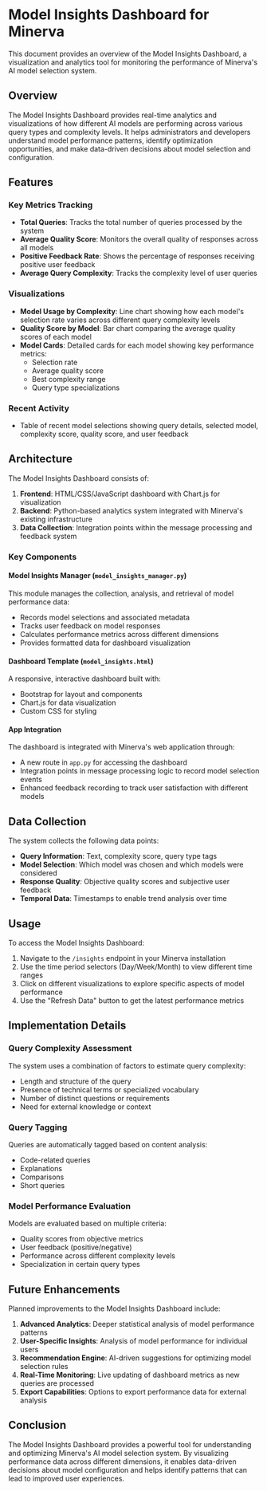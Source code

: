 # Model Insights Dashboard for Minerva

This document provides an overview of the Model Insights Dashboard, a visualization and analytics tool for monitoring the performance of Minerva's AI model selection system.

## Overview

The Model Insights Dashboard provides real-time analytics and visualizations of how different AI models are performing across various query types and complexity levels. It helps administrators and developers understand model performance patterns, identify optimization opportunities, and make data-driven decisions about model selection and configuration.

## Features

### Key Metrics Tracking

- **Total Queries**: Tracks the total number of queries processed by the system
- **Average Quality Score**: Monitors the overall quality of responses across all models
- **Positive Feedback Rate**: Shows the percentage of responses receiving positive user feedback
- **Average Query Complexity**: Tracks the complexity level of user queries

### Visualizations

- **Model Usage by Complexity**: Line chart showing how each model's selection rate varies across different query complexity levels
- **Quality Score by Model**: Bar chart comparing the average quality scores of each model
- **Model Cards**: Detailed cards for each model showing key performance metrics:
  - Selection rate
  - Average quality score
  - Best complexity range
  - Query type specializations

### Recent Activity

- Table of recent model selections showing query details, selected model, complexity score, quality score, and user feedback

## Architecture

The Model Insights Dashboard consists of:

1. **Frontend**: HTML/CSS/JavaScript dashboard with Chart.js for visualization
2. **Backend**: Python-based analytics system integrated with Minerva's existing infrastructure
3. **Data Collection**: Integration points within the message processing and feedback system

### Key Components

#### Model Insights Manager (`model_insights_manager.py`)

This module manages the collection, analysis, and retrieval of model performance data:

- Records model selections and associated metadata
- Tracks user feedback on model responses
- Calculates performance metrics across different dimensions
- Provides formatted data for dashboard visualization

#### Dashboard Template (`model_insights.html`)

A responsive, interactive dashboard built with:
- Bootstrap for layout and components
- Chart.js for data visualization
- Custom CSS for styling

#### App Integration

The dashboard is integrated with Minerva's web application through:
- A new route in `app.py` for accessing the dashboard
- Integration points in message processing logic to record model selection events
- Enhanced feedback recording to track user satisfaction with different models

## Data Collection

The system collects the following data points:

- **Query Information**: Text, complexity score, query type tags
- **Model Selection**: Which model was chosen and which models were considered
- **Response Quality**: Objective quality scores and subjective user feedback
- **Temporal Data**: Timestamps to enable trend analysis over time

## Usage

To access the Model Insights Dashboard:

1. Navigate to the `/insights` endpoint in your Minerva installation
2. Use the time period selectors (Day/Week/Month) to view different time ranges
3. Click on different visualizations to explore specific aspects of model performance
4. Use the "Refresh Data" button to get the latest performance metrics

## Implementation Details

### Query Complexity Assessment

The system uses a combination of factors to estimate query complexity:
- Length and structure of the query
- Presence of technical terms or specialized vocabulary
- Number of distinct questions or requirements
- Need for external knowledge or context

### Query Tagging

Queries are automatically tagged based on content analysis:
- Code-related queries
- Explanations
- Comparisons
- Short queries

### Model Performance Evaluation

Models are evaluated based on multiple criteria:
- Quality scores from objective metrics
- User feedback (positive/negative)
- Performance across different complexity levels
- Specialization in certain query types

## Future Enhancements

Planned improvements to the Model Insights Dashboard include:

1. **Advanced Analytics**: Deeper statistical analysis of model performance patterns
2. **User-Specific Insights**: Analysis of model performance for individual users
3. **Recommendation Engine**: AI-driven suggestions for optimizing model selection rules
4. **Real-Time Monitoring**: Live updating of dashboard metrics as new queries are processed
5. **Export Capabilities**: Options to export performance data for external analysis

## Conclusion

The Model Insights Dashboard provides a powerful tool for understanding and optimizing Minerva's AI model selection system. By visualizing performance data across different dimensions, it enables data-driven decisions about model configuration and helps identify patterns that can lead to improved user experiences.
